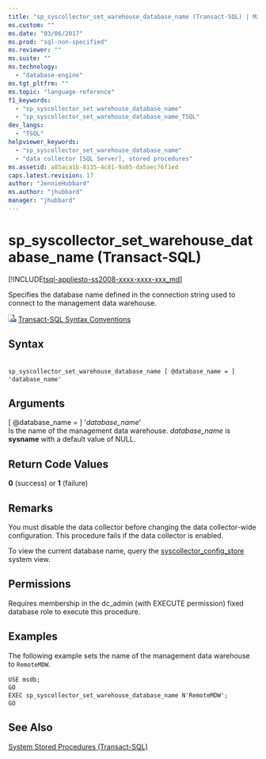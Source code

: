 ```yaml
---
title: "sp_syscollector_set_warehouse_database_name (Transact-SQL) | Microsoft Docs"
ms.custom: ""
ms.date: "03/06/2017"
ms.prod: "sql-non-specified"
ms.reviewer: ""
ms.suite: ""
ms.technology: 
  - "database-engine"
ms.tgt_pltfrm: ""
ms.topic: "language-reference"
f1_keywords: 
  - "sp_syscollector_set_warehouse_database_name"
  - "sp_syscollector_set_warehouse_database_name_TSQL"
dev_langs: 
  - "TSQL"
helpviewer_keywords: 
  - "sp_syscollector_set_warehouse_database_name"
  - "data collector [SQL Server], stored procedures"
ms.assetid: a85aca1b-8135-4c81-9a05-da5aec76f1ed
caps.latest.revision: 17
author: "JennieHubbard"
ms.author: "jhubbard"
manager: "jhubbard"
---
```

# sp_syscollector_set_warehouse_database_name (Transact-SQL)
[!INCLUDE[tsql-appliesto-ss2008-xxxx-xxxx-xxx_md](../../includes/tsql-appliesto-ss2008-xxxx-xxxx-xxx-md.md)]

  Specifies the database name defined in the connection string used to connect to the management data warehouse.  
  
 ![Topic link icon](../../database-engine/configure-windows/media/topic-link.gif "Topic link icon") [Transact-SQL Syntax Conventions](../../t-sql/language-elements/transact-sql-syntax-conventions-transact-sql.md)  
  
## Syntax  
  
```  
  
sp_syscollector_set_warehouse_database_name [ @database_name = ] 'database_name'  
```  
  
## Arguments  
 [ @database_name = ] '*database_name*'  
 Is the name of the management data warehouse. *database_name* is **sysname** with a default value of NULL.  
  
## Return Code Values  
 **0** (success) or **1** (failure)  
  
## Remarks  
 You must disable the data collector before changing the data collector-wide configuration. This procedure fails if the data collector is enabled.  
  
 To view the current database name, query the [syscollector_config_store](../../relational-databases/system-catalog-views/syscollector-config-store-transact-sql.md) system view.  
  
## Permissions  
 Requires membership in the dc_admin (with EXECUTE permission) fixed database role to execute this procedure.  
  
## Examples  
 The following example sets the name of the management data warehouse to `RemoteMDW`.  
  
```  
USE msdb;  
GO  
EXEC sp_syscollector_set_warehouse_database_name N'RemoteMDW';  
GO  
```  
  
## See Also  
 [System Stored Procedures &#40;Transact-SQL&#41;](../../relational-databases/system-stored-procedures/system-stored-procedures-transact-sql.md)  
  
  